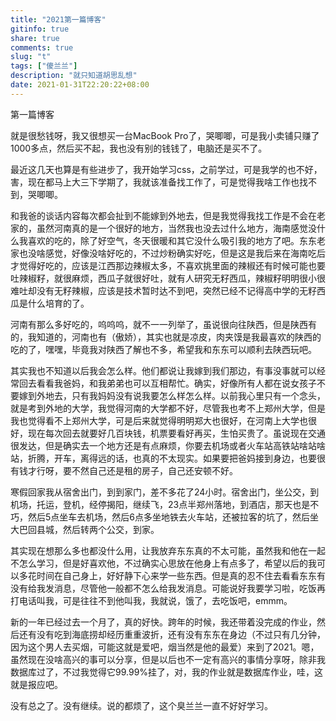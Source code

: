 ```yaml
---
title: "2021第一篇博客"
gitinfo: true
share: true
comments: true
slug: "t"
tags: ["傻兰兰"]
description: "就只知道胡思乱想"
date: 2021-01-31T22:20:22+08:00
---
```


第一篇博客

就是很愁钱呀，我又很想买一台MacBook Pro了，哭唧唧，可是我小卖铺只赚了1000多点，然后买不起，我也没有别的钱钱了，电脑还是买不了。

最近这几天也算是有些进步了，我开始学习css，之前学过，可是我学的也不好，害，现在都马上大三下学期了，我就该准备找工作了，可是觉得我啥工作也找不到，哭唧唧。

和我爸的谈话内容每次都会扯到不能嫁到外地去，但是我觉得我找工作是不会在老家的，虽然河南真的是一个很好的地方，当然我也没去过什么地方，海南感觉没什么我喜欢的吃的，除了好空气，冬天很暖和其它没什么吸引我的地方了吧。东东老家也没啥感觉，好像没啥好吃的，不过炒粉确实好吃，但是这是我后来在海南吃后才觉得好吃的，应该是江西那边辣椒太多，不喜欢挑里面的辣椒还有时候可能也要吐辣椒籽，就很麻烦，西瓜子就很好吐，就有人研究无籽西瓜，辣椒籽明明很小很难吐却没有无籽辣椒，应该是技术暂时达不到吧，突然已经不记得高中学的无籽西瓜是什么培育的了。

河南有那么多好吃的，呜呜呜，就不一一列举了，虽说很向往陕西，但是陕西有的，我知道的，河南也有（傲娇），其实也就是凉皮，肉夹馍是我最喜欢的陕西的吃的了，嘿嘿，毕竟我对陕西了解也不多，希望我和东东可以顺利去陕西玩吧。

其实我也不知道以后我会怎么样。他们都说让我嫁到我们那边，有事没事就可以经常回去看看我爸妈，和我弟弟也可以互相帮忙。确实，好像所有人都在说女孩子不要嫁到外地去，只有我妈妈没有说我要怎么样怎么样。以前我心里只有一个念头，就是考到外地的大学，我觉得河南的大学都不好，尽管我也考不上郑州大学，但是我也觉得看不上郑州大学，可是后来就觉得明明郑大也很好，在河南上大学也很好，现在每次回去就要好几百块钱，机票要看好再买，生怕买贵了。虽说现在交通很发达，但是确实去一个地方还是有点麻烦，你要去机场或者火车站高铁站啥站啥站，折腾，开车，离得远的话，也真的不太现实。如果要把爸妈接到身边，也要很有钱才行呀，要不然自己还是租的房子，自己还安顿不好。

寒假回家我从宿舍出门，到到家门，差不多花了24小时。宿舍出门，坐公交，到机场，托运，登机，经停揭阳，继续飞，23点半郑州落地，到酒店，那天也是不巧，然后5点坐车去机场，然后6点多坐地铁去火车站，还被拉客的坑了，然后坐大巴回县城，然后转两个公交，到家。

其实现在想那么多也都没什么用，让我放弃东东真的不太可能，虽然我和他在一起不怎么学习，但是好喜欢他，不过确实心思放在他身上有点多了，希望以后的我可以多花时间在自己身上，好好静下心来学一些东西。但是真的忍不住去看看东东有没有给我发消息，尽管他一般都不怎么给我发消息。可能说好我要学习啦，吃饭再打电话叫我，可是往往不到他叫我，我就说，饿了，去吃饭吧，emmm。

新的一年已经过去一个月了，真的好快。跨年的时候，我还带着没完成的作业，然后还有没有吃到海底捞却经历重重波折，还有没有东东在身边（不过只有几分钟，因为这个男人去买烟，可能这就是爱吧，烟当然是他的最爱）来到了2021。嗯，虽然现在没啥高兴的事可以分享，但是以后也不一定有高兴的事情分享呀，除非我数据库过了，不过我觉得它99.99%挂了，对，我的作业就是数据库作业，哇，这就是报应吧。

没有总之了。没有继续。说的都烦了，这个臭兰兰一直不好好学习。
